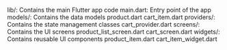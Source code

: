 lib/: Contains the main Flutter app code
main.dart: Entry point of the app
models/: Contains the data models
product.dart
cart_item.dart
providers/: Contains the state management classes
cart_provider.dart
screens/: Contains the UI screens
product_list_screen.dart
cart_screen.dart
widgets/: Contains reusable UI components
product_item.dart
cart_item_widget.dart
